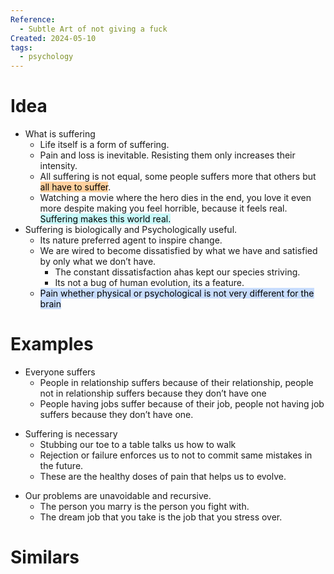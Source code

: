 ```yaml
---
Reference:
  - Subtle Art of not giving a fuck
Created: 2024-05-10
tags:
  - psychology
---
```

# Idea

- What is suffering
    - Life itself is a form of suffering.
    - Pain and loss is inevitable. Resisting them only increases their intensity.
    - All suffering is not equal, some people suffers more that others but <mark style="background: #FFB86CA6;">all have to suffer</mark>.
    - Watching a movie where the hero dies in the end, you love it even more despite making you feel horrible, because it feels real. <mark style="background: #ABF7F7A6;">Suffering makes this world real.</mark>
- Suffering is biologically and Psychologically useful.
	- Its nature preferred agent to inspire change.
	- We are wired to become dissatisfied by what we have and satisfied by only what we don’t have.
		- The constant dissatisfaction ahas kept our species striving.
		- Its not a bug of human evolution, its a feature.
	- <mark style="background: #ADCCFFA6;">Pain whether physical or psychological is not very different for the brain</mark>

# Examples

* Everyone suffers
	* People in relationship suffers because of their relationship, people not in relationship suffers because they don’t have one
	- People having jobs suffer because of their job, people not having job suffers because they don’t have one.
- Suffering is necessary
	- Stubbing our toe to a table talks us how to walk
	- Rejection or failure enforces us to not to commit same mistakes in the future.
	- These are the healthy doses of pain that helps us to evolve.
* Our problems are unavoidable and recursive.
	- The person you marry is the person you fight with.
	- The dream job that you take is the job that you stress over.
# Similars

